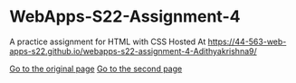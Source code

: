 # WebApps-S22-Assignment-4
A practice assignment for HTML with CSS
 Hosted At https://44-563-web-apps-s22.github.io/webapps-s22-assignment-4-Adithyakrishna9/
 
 <a href="play.html">Go to the original page</a>
<a href="play2.html">Go to the second page</a>